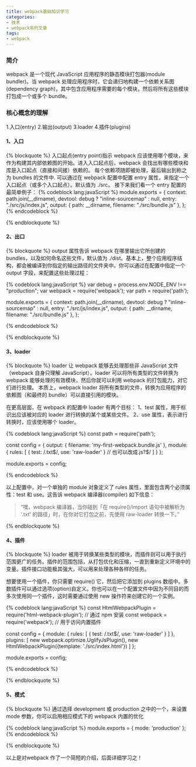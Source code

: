 ```yaml
---
title: webpack基础知识学习
categories:
- 技术
- webpack系列文章
tags:
- webpack
---
```




### 简介

webpack 是一个现代 JavaScript 应用程序的静态模块打包器(module bundler)。当 webpack 处理应用程序时，它会递归地构建一个依赖关系图(dependency graph)，其中包含应用程序需要的每个模块，然后将所有这些模块打包成一个或多个 bundle。


### 核心概念的理解


1.入口(entry)
2.输出(output)
3.loader
4.插件(plugins)

<!--more-->


#### 1、入口

{% blockquote %}
入口起点(entry point)指示 webpack 应该使用哪个模块，来作为构建其内部依赖图的开始。进入入口起点后，webpack 会找出有哪些模块和库是入口起点（直接和间接）依赖的。
每个依赖项随即被处理，最后输出到称之为 bundles 的文件中.
可以通过在 webpack 配置中配置 entry 属性，来指定一个入口起点（或多个入口起点）。默认值为 ./src。
接下来我们看一个 entry 配置的最简单例子：
{% codeblock lang:javaScript %}
module.exports = {
  context: path.join(__dirname),
  devtool: debug ? "inline-sourcemap" : null,
  entry: "./src/js/index.js",
  output: {
    path: __dirname,
    filename: "./src/bundle.js"
  },
};
{% endcodeblock %}

{% endblockquote %}


#### 2、出口

{% blockquote %}
output 属性告诉 webpack 在哪里输出它所创建的 bundles，以及如何命名这些文件，默认值为 ./dist。基本上，整个应用程序结构，都会被编译到你指定的输出路径的文件夹中。你可以通过在配置中指定一个 output 字段，来配置这些处理过程：

{% codeblock lang:javaScript %}
  var debug = process.env.NODE_ENV !== "production";
  var webpack = require('webpack');
  var path = require('path');

module.exports = {
  context: path.join(__dirname),
  devtool: debug ? "inline-sourcemap" : null,
  entry: "./src/js/index.js",
  output: {
    path: __dirname,
    filename: "./src/bundle.js"
  },
};

{% endcodeblock %}

{% endblockquote %}


#### 3、loader

{% blockquote %}
loader 让 webpack 能够去处理那些非 JavaScript 文件（webpack 自身只理解 JavaScript）。loader 可以将所有类型的文件转换为 webpack 能够处理的有效模块，然后你就可以利用 webpack 的打包能力，对它们进行处理。
本质上，webpack loader 将所有类型的文件，转换为应用程序的依赖图（和最终的 bundle）可以直接引用的模块。

在更高层面，在 webpack 的配置中 loader 有两个目标：
1、test 属性，用于标识出应该被对应的 loader 进行转换的某个或某些文件。
2、use 属性，表示进行转换时，应该使用哪个 loader。


{% codeblock lang:javaScript %}
const path = require('path');

const config = {
  output: {
    filename: 'my-first-webpack.bundle.js'
  },
  module: {
    rules: [
      { test: /\.txt$/, use: 'raw-loader' } // 也可以改成.js?$/
    ]
  }
};

module.exports = config;

{% endcodeblock %}


以上配置中，对一个单独的 module 对象定义了 rules 属性，里面包含两个必须属性：test 和 use。这告诉 webpack 编译器(compiler) 如下信息：

>“嘿，webpack 编译器，当你碰到「在 require()/import 语句中被解析为 '.txt' 的路径」时，在你对它打包之前，先使用 raw-loader 转换一下。”

{% endblockquote %}


#### 4、插件

{% blockquote %}
loader 被用于转换某些类型的模块，而插件则可以用于执行范围更广的任务。插件的范围包括，从打包优化和压缩，一直到重新定义环境中的变量。插件接口功能极其强大，可以用来处理各种各样的任务。

想要使用一个插件，你只需要 require() 它，然后把它添加到 plugins 数组中。多数插件可以通过选项(option)自定义。你也可以在一个配置文件中因为不同目的而多次使用同一个插件，这时需要通过使用 new 操作符来创建它的一个实例。


{% codeblock lang:javaScript %}
const HtmlWebpackPlugin = require('html-webpack-plugin'); // 通过 npm 安装
const webpack = require('webpack'); // 用于访问内置插件

const config = {
  module: {
    rules: [
      { test: /\.txt$/, use: 'raw-loader' }
    ]
  },
  plugins: [
    new webpack.optimize.UglifyJsPlugin(),
    new HtmlWebpackPlugin({template: './src/index.html'})
  ]
};

module.exports = config;

{% endcodeblock %}

{% endblockquote %}

#### 5、模式

{% blockquote %}
通过选择 development 或 production 之中的一个，来设置 mode 参数，你可以启用相应模式下的 webpack 内置的优化

{% codeblock lang:javaScript %}
module.exports = {
  mode: 'production'
};
{% endcodeblock %}

{% endblockquote %}


以上是对webpack 作了一个简短的介绍，后面详细学习之！